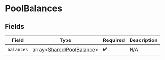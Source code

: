 # PoolBalances


## Fields

| Field                                                           | Type                                                            | Required                                                        | Description                                                     |
| --------------------------------------------------------------- | --------------------------------------------------------------- | --------------------------------------------------------------- | --------------------------------------------------------------- |
| `balances`                                                      | array<[Shared\PoolBalance](../../Models/Shared/PoolBalance.md)> | :heavy_check_mark:                                              | N/A                                                             |